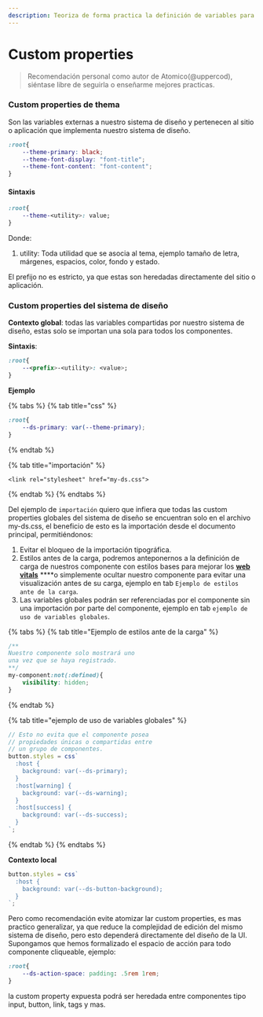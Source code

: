```yaml
---
description: Teoriza de forma practica la definición de variables para sistemas de diseño
---
```


# Custom properties

> Recomendación personal como autor de Atomico\(@uppercod\), siéntase libre de seguirla o enseñarme mejores practicas.

### Custom properties de thema

Son las variables externas a nuestro sistema de diseño y pertenecen al sitio o aplicación que implementa nuestro sistema de diseño.

```css
:root{
    --theme-primary: black;
    --theme-font-display: "font-title";
    --theme-font-content: "font-content";
}
```

#### Sintaxis

```css
:root{
    --theme-<utility>: value;
}
```

Donde: 

1. utility: Toda utilidad que se asocia al tema, ejemplo tamaño de letra, márgenes, espacios, color, fondo y estado.

El prefijo no es estricto, ya que estas son heredadas directamente del sitio o aplicación.

### Custom properties del sistema de diseño

**Contexto global**: todas las variables compartidas por nuestro sistema de diseño, estas solo se importan una sola para todos los componentes.

**Sintaxis**: 

```css
:root{
    --<prefix>-<utility>: <value>;
}
```

**Ejemplo**

{% tabs %}
{% tab title="css" %}
```css
:root{
    --ds-primary: var(--theme-primary);
}
```
{% endtab %}

{% tab title="importación" %}
```markup
<link rel="stylesheet" href="my-ds.css">
```
{% endtab %}
{% endtabs %}

Del ejemplo de `importación` quiero que infiera que todas las custom properties globales del sistema de diseño se encuentran solo en el archivo my-ds.css, el beneficio de esto es la importación desde el documento principal, permitiéndonos:

1.  Evitar el bloqueo de la importación tipográfica. 
2. Estilos antes de la carga, podremos anteponernos a la definición de carga de nuestros componente con estilos bases para mejorar los [**web vitals**](https://web.dev/vitals/) ****o simplemente ocultar nuestro componente para evitar una visualización antes de su carga, ejemplo en tab `Ejemplo de estilos ante de la carga`.
3. Las variables globales podrán ser referenciadas por el componente sin una importación por parte del componente, ejemplo en tab `ejemplo de uso de variables globales`.

{% tabs %}
{% tab title="Ejemplo de estilos ante de la carga" %}
```css
/**
Nuestro componente solo mostrará uno
una vez que se haya registrado.
**/
my-component:not(:defined){
    visibility: hidden;
}
```
{% endtab %}

{% tab title="ejemplo de uso de variables globales" %}
```javascript
// Esto no evita que el componente posea 
// propiedades únicas o compartidas entre 
// un grupo de componentes.
button.styles = css`
  :host {
    background: var(--ds-primary);
  }
  :host[warning] {
    background: var(--ds-warning);
  }
  :host[success] {
    background: var(--ds-success);
  }
`;
```
{% endtab %}
{% endtabs %}

**Contexto local**

```javascript
button.styles = css`
  :host {
    background: var(--ds-button-background);
  }
`;
```

Pero como recomendación evite atomizar lar custom properties, es mas practico generalizar, ya que reduce la complejidad de edición del mismo sistema de diseño, pero esto dependerá directamente del diseño de la UI. Supongamos que hemos formalizado el espacio de acción para todo componente cliqueable, ejemplo: 

```css
:root{
    --ds-action-space: padding: .5rem 1rem;
}
```

la custom property expuesta podrá ser heredada entre componentes tipo input, button, link, tags y mas.  


